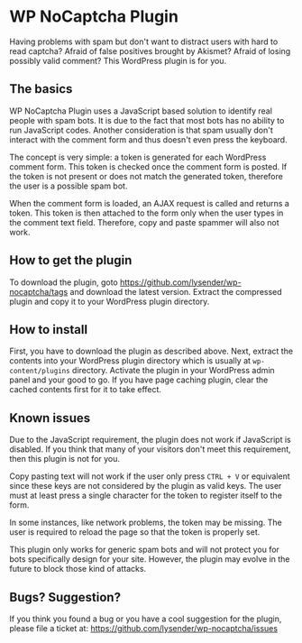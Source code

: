 # WP NoCaptcha Plugin

Having problems with spam but don't want to distract users with hard to read captcha? Afraid of false positives brought by Akismet? Afraid of losing possibly valid comment? This WordPress plugin is for you.

## The basics

WP NoCaptcha Plugin uses a JavaScript based solution to identify real people with spam bots. It is due to the fact that most bots has no ability to run JavaScript codes. Another consideration is that spam usually don't interact with the comment form and thus doesn't even press the keyboard.

The concept is very simple: a token is generated for each WordPress comment form. This token is checked once the comment form is posted. If the token is not present or does not match the generated token, therefore the user is a possible spam bot. 

When the comment form is loaded, an AJAX request is called and returns a token. This token is then attached to the form only when the user types in the comment text field. Therefore, copy and paste spammer will also not work.

## How to get the plugin

To download the plugin, goto https://github.com/lysender/wp-nocaptcha/tags and download the latest version. Extract the compressed plugin and copy it to your WordPress plugin directory.

## How to install

First, you have to download the plugin as described above. Next, extract the contents into your WordPress plugin directory which is usually at `wp-content/plugins` directory. Activate the plugin in your WordPress admin panel and your good to go. If you have page caching plugin, clear the cached contents first for it to take effect.

## Known issues

Due to the JavaScript requirement, the plugin does not work if JavaScript is disabled. If you think that many of your visitors don't meet this requirement, then this plugin is not for you.

Copy pasting text will not work if the user only press `CTRL + V` or equivalent since these keys are not considered by the plugin as valid keys. The user must at least press a single character for the token to register itself to the form. 

In some instances, like network problems, the token may be missing. The user is required to reload the page so that the token is properly set.

This plugin only works for generic spam bots and will not protect you for bots specifically design for your site. However, the plugin may evolve in the future to block those kind of attacks.

## Bugs? Suggestion?

If you think you found a bug or you have a cool suggestion for the plugin, please file a ticket at: https://github.com/lysender/wp-nocaptcha/issues